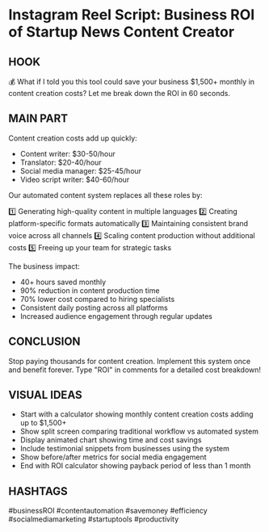 # Instagram Reel Script: Business ROI of Startup News Content Creator

## HOOK
💰 What if I told you this tool could save your business $1,500+ monthly in content creation costs? Let me break down the ROI in 60 seconds.

## MAIN PART
Content creation costs add up quickly:
- Content writer: $30-50/hour
- Translator: $20-40/hour
- Social media manager: $25-45/hour
- Video script writer: $40-60/hour

Our automated content system replaces all these roles by:

1️⃣ Generating high-quality content in multiple languages
2️⃣ Creating platform-specific formats automatically
3️⃣ Maintaining consistent brand voice across all channels
4️⃣ Scaling content production without additional costs
5️⃣ Freeing up your team for strategic tasks

The business impact:
- 40+ hours saved monthly
- 90% reduction in content production time
- 70% lower cost compared to hiring specialists
- Consistent daily posting across all platforms
- Increased audience engagement through regular updates

## CONCLUSION
Stop paying thousands for content creation. Implement this system once and benefit forever. Type "ROI" in comments for a detailed cost breakdown!

## VISUAL IDEAS
- Start with a calculator showing monthly content creation costs adding up to $1,500+
- Show split screen comparing traditional workflow vs automated system
- Display animated chart showing time and cost savings
- Include testimonial snippets from businesses using the system
- Show before/after metrics for social media engagement
- End with ROI calculator showing payback period of less than 1 month

## HASHTAGS
#businessROI #contentautomation #savemoney #efficiency #socialmediamarketing #startuptools #productivity 